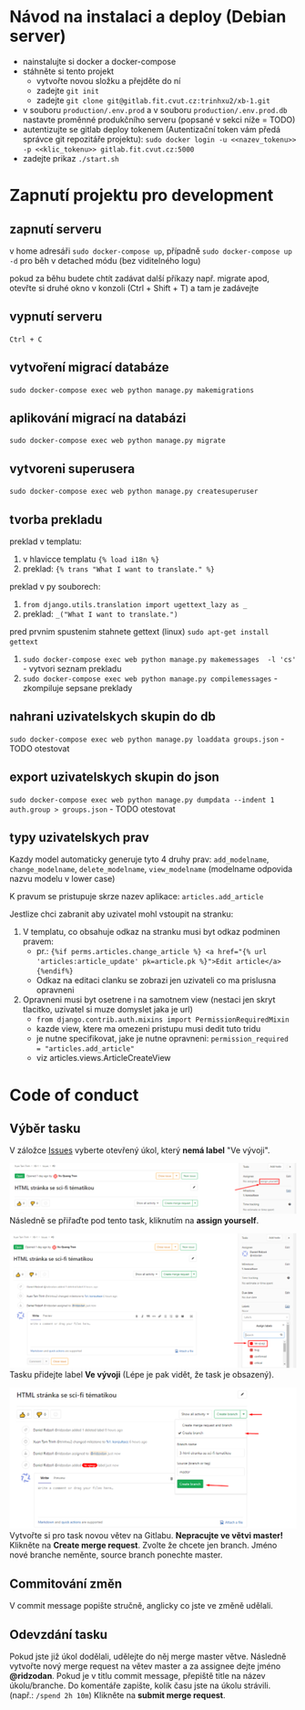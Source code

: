 Návod na instalaci a deploy (Debian server)
===========================================

- nainstalujte si docker a docker-compose
- stáhněte si tento projekt
    - vytvořte novou složku a přejděte do ní
    - zadejte `git init`
    - zadejte `git clone git@gitlab.fit.cvut.cz:trinhxu2/xb-1.git`
- v souboru `production/.env.prod` a v souboru `production/.env.prod.db` nastavte proměnné produkčního serveru (popsané v sekci níže = TODO)
- autentizujte se gitlab deploy tokenem (Autentizační token vám předá správce git repozitáře projektu): `sudo docker login -u <<nazev_tokenu>> -p <<klic_tokenu>> gitlab.fit.cvut.cz:5000`
- zadejte prikaz `./start.sh`

Zapnutí projektu pro development
================================

zapnutí serveru
---------------
v home adresáři `sudo docker-compose up`, případně `sudo docker-compose up -d` pro běh v detached módu (bez viditelného logu)

pokud za běhu budete chtít zadávat další příkazy např. migrate apod, otevřte si druhé okno v konzoli (Ctrl + Shift + T) a tam je zadávejte

vypnutí serveru
---------------
`Ctrl + C`

vytvoření migrací databáze
--------------------------
`sudo docker-compose exec web python manage.py makemigrations`

aplikování migrací na databázi
------------------------------
`sudo docker-compose exec web python manage.py migrate`

vytvoreni superusera
--------------------
`sudo docker-compose exec web python manage.py createsuperuser`

tvorba prekladu
---------------
preklad v templatu:
 1. v hlavicce templatu `{% load i18n %}`
 2. preklad: `{% trans "What I want to translate." %}`

preklad v py souborech:
 1. `from django.utils.translation import ugettext_lazy as _`
 2. preklad: `_("What I want to translate.")`

pred prvnim spustenim stahnete gettext (linux) `sudo apt-get install gettext`
 1. `sudo docker-compose exec web python manage.py makemessages  -l 'cs'` - vytvori seznam prekladu
 2. `sudo docker-compose exec web python manage.py compilemessages` - zkompiluje sepsane preklady


nahrani uzivatelskych skupin do db
----------------------------------
`sudo docker-compose exec web python manage.py loaddata groups.json` - TODO otestovat

export uzivatelskych skupin do json
-----------------------------------
`sudo docker-compose exec web python manage.py dumpdata --indent 1 auth.group > groups.json` - TODO otestovat

typy uzivatelskych prav
-----------------------
Kazdy model automaticky generuje tyto 4 druhy prav:
`add_modelname`, `change_modelname`, `delete_modelname`, `view_modelname`
(modelname odpovida nazvu modelu v lower case)

K pravum se pristupuje skrze nazev aplikace: `articles.add_article`

Jestlize chci zabranit aby uzivatel mohl vstoupit na stranku:
1. V templatu, co obsahuje odkaz na stranku musi byt odkaz podminen pravem:
    - pr.: `{%if perms.articles.change_article %} <a href="{% url 'articles:article_update' pk=article.pk %}">Edit article</a> {%endif%}`
    - Odkaz na editaci clanku se zobrazi jen uzivateli co ma prislusna opravneni
2. Opravneni musi byt osetrene i na samotnem view (nestaci jen skryt tlacitko, uzivatel si muze domyslet jaka je url)
    - `from django.contrib.auth.mixins import PermissionRequiredMixin`
    - kazde view, ktere ma omezeni pristupu musi dedit tuto tridu
    - je nutne specifikovat, jake je nutne opravneni: `permission_required = "articles.add_article"`
    - viz articles.views.ArticleCreateView


Code of conduct
===============


Výběr tasku
-----------
V záložce [Issues](https://gitlab.fit.cvut.cz/trinhxu2/xb-1/issues) vyberte otevřený úkol, který **nemá label** "Ve vývoji".

![](images/assignEmployee.png)
Následně se přiřaďte pod tento task, kliknutím na **assign yourself**.

![](images/assignLabel.png)
Tasku přidejte label **Ve vývoji** (Lépe je pak vidět, že task je obsazený).

![](images/createBranch.png)
Vytvořte si pro task novou větev na Gitlabu. **Nepracujte ve větvi master!**
Klikněte na **Create merge request**.
Zvolte že chcete jen branch.
Jméno nové branche neměnte, source branch ponechte master.


Commitování změn
----------------
V commit message popište stručně, anglicky co jste ve změně udělali.


Odevzdání tasku
---------------
Pokud jste již úkol dodělali, udělejte do něj merge master větve.
Následně vytvořte nový merge request na větev master a za assignee dejte jméno **@ridzodan**.
Pokud je v titlu commit message, přepiště title na název úkolu/branche.
Do komentáře zapište, kolik času jste na úkolu strávili. (např.: `/spend 2h 10m`)
Klikněte na **submit merge request**.

